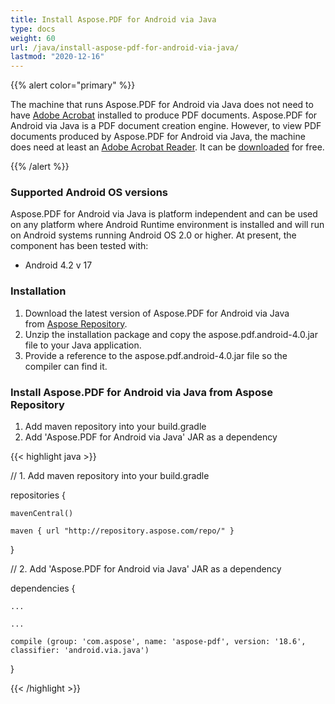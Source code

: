 ```yaml
---
title: Install Aspose.PDF for Android via Java
type: docs
weight: 60
url: /java/install-aspose-pdf-for-android-via-java/
lastmod: "2020-12-16"
---
```


{{% alert color="primary" %}} 

The machine that runs Aspose.PDF for Android via Java does not need to have [Adobe Acrobat](http://www.adobe.com/products/acrobatpro/main.html) installed to produce PDF documents. Aspose.PDF for Android via Java is a PDF document creation engine. However, to view PDF documents produced by Aspose.PDF for Android via Java, the machine does need at least an [Adobe Acrobat Reader](http://www.adobe.com/products/acrobat/readermain.html). It can be [downloaded](http://www.adobe.com/products/acrobat/readermain.html) for free.

{{% /alert %}} 
### **Supported Android OS versions**
Aspose.PDF for Android via Java is platform independent and can be used on any platform where Android Runtime environment is installed and will run on Android systems running Android OS 2.0 or higher. At present, the component has been tested with:

- Android 4.2 v 17
### **Installation**
1. Download the latest version of Aspose.PDF for Android via Java from [Aspose Repository](https://repository.aspose.com/webapp/#/artifacts/browse/tree/General/repo/com/aspose/aspose-pdf-android-via-java).
1. Unzip the installation package and copy the aspose.pdf.android-4.0.jar file to your Java application.
1. Provide a reference to the aspose.pdf.android-4.0.jar file so the compiler can find it.
### **Install Aspose.PDF for Android via Java from Aspose Repository**
1. Add maven repository into your build.gradle 
1. Add 'Aspose.PDF for Android via Java' JAR as a dependency

{{< highlight java >}}

 // 1. Add maven repository into your build.gradle 

repositories {

    mavenCentral()

    maven { url "http://repository.aspose.com/repo/" }

}


// 2. Add 'Aspose.PDF for Android via Java' JAR as a dependency

dependencies {

    ...

    ...

    compile (group: 'com.aspose', name: 'aspose-pdf', version: '18.6', classifier: 'android.via.java')

}

{{< /highlight >}}

